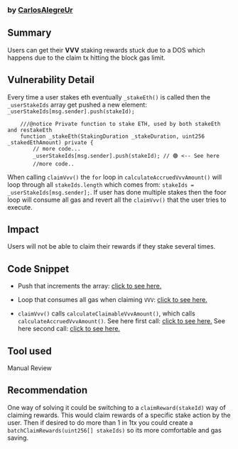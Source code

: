 ### by [CarlosAlegreUr](https://github.com/CarlosAlegreUr)

## Summary

Users can get their **VVV** staking rewards stuck due to a DOS which happens due to the claim tx hitting the block gas limit.

## Vulnerability Detail

Every time a user stakes eth eventually `_stakeEth()` is called then the `_userStakeIds` array get pushed a new element: `_userStakeIds[msg.sender].push(stakeId);`

```solidity
    ///@notice Private function to stake ETH, used by both stakeEth and restakeEth
    function _stakeEth(StakingDuration _stakeDuration, uint256 _stakedEthAmount) private {
        // more code...
        _userStakeIds[msg.sender].push(stakeId); // 🟢 <-- See here
        //more code..
```

When calling `claimVvv()` the `for` loop in `calculateAccruedVvvAmount()` will loop through all `stakeIds.length` which comes from: `stakeIds = _userStakeIds[msg.sender];`. If user has done multiple stakes then the foor loop will consume all gas and revert all the `claimVvv()` that the user tries to execute.

## Impact

Users will not be able to claim their rewards if they stake several times.

## Code Snippet

- Push that increments the array: [click to see here.](https://github.com/sherlock-audit/2024-03-vvv-vesting-staking/blob/main/vvv-platform-smart-contracts/contracts/staking/VVVETHStaking.sol#L301)

- Loop that consumes all gas when claiming `VVV`: [click to see here.](https://github.com/sherlock-audit/2024-03-vvv-vesting-staking/blob/main/vvv-platform-smart-contracts/contracts/staking/VVVETHStaking.sol#L206)

- `claimVvv()` calls `calculateClaimableVvvAmount()`, which calls  `calculateAccruedVvvAmount()`.
See here first call: [click to see here.](https://github.com/sherlock-audit/2024-03-vvv-vesting-staking/blob/main/vvv-platform-smart-contracts/contracts/staking/VVVETHStaking.sol#L186)
See here second call: [click to see here.](https://github.com/sherlock-audit/2024-03-vvv-vesting-staking/blob/main/vvv-platform-smart-contracts/contracts/staking/VVVETHStaking.sol#L250C16-L250C41)


## Tool used

Manual Review

## Recommendation

One way of solving it could be switching to a `claimReward(stakeId)` way of claiming rewards. This would claim rewards of a specific stake action by the user. Then if desired to do more than 1 in 1tx you could create a `batchClaimRewards(uint256[] stakeIds)` so its more comfortable and gas saving.
